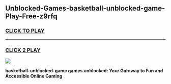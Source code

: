 
## Unblocked-Games-basketball-unblocked-game-Play-Free-z9rfq
<h3>
<a href="https://premium76.site?title=basketball-unblocked-game&ref=10A">CLICK TO PLAY</a></h3>
<hr>

<h3>
<a href="https://premium76.site?title=basketball-unblocked-game&ref=10A">CLICK 2 PLAY</a>
  
</h3>

<a href="https://premium76.site?title=basketball-unblocked-game&ref=10A"><img src="https://clearcache.store/games.png"></a>


**basketball-unblocked-game games unblocked: Your Gateway to Fun and Accessible Online Gaming**
